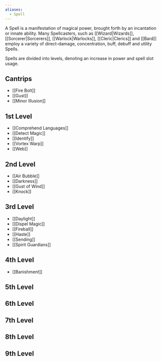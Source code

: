 ```yaml
---
aliases:
  - Spell
---
```

A Spell is a manifestation of magical power, brought forth by an incantation or innate ability. Many Spellcasters, such as [[Wizard|Wizards]], [[Sorcerer|Sorcerers]], [[Warlock|Warlocks]], [[Cleric|Clerics]] and [[Bard]] employ a variety of direct-damage, concentration, buff, debuff and utility Spells.

Spells are divided into levels, denoting an increase in power and spell slot usage.

## Cantrips
* [[Fire Bolt]]
* [[Gust]]
* [[Minor Illusion]]

## 1st Level
* [[Comprehend Languages]]
* [[Detect Magic]]
* [[Identify]]
* [[Vortex Warp]]
* [[Web]]

## 2nd Level
* [[Air Bubble]]
* [[Darkness]]
* [[Gust of Wind]]
* [[Knock]]

## 3rd Level
* [[Daylight]]
* [[Dispel Magic]]
* [[Fireball]]
* [[Haste]]
* [[Sending]]
* [[Spirit Guardians]]

## 4th Level
* [[Banishment]]

## 5th Level

## 6th Level

## 7th Level

## 8th Level

## 9th Level